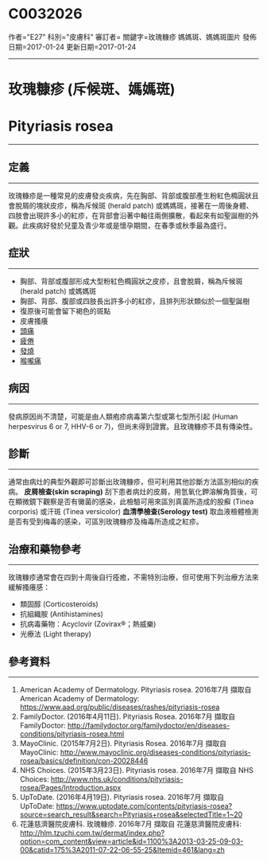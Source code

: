 # C0032026
作者="E27"
科別="皮膚科"
審訂者=
關鍵字=玫瑰糠疹 媽媽斑、媽媽斑圖片
發佈日期=2017-01-24
更新日期=2017-01-24

----------
# 玫瑰糠疹 (斥候斑、媽媽斑)
# Pityriasis rosea
----------
## 定義
----------

玫瑰糠疹是一種常見的皮膚發炎疾病，先在胸部、背部或腹部產生粉紅色橢圓狀且會脫屑的塊狀皮疹，稱為斥候斑 (herald patch) 或媽媽斑，接著在一周後身體、四肢會出現許多小的紅疹，在背部會沿著中軸往兩側擴散，看起來有如聖誕樹的外觀。此疾病好發於兒童及青少年或是懷孕期間，在春季或秋季最為盛行。

## 症狀
----------
- 胸部、背部或腹部形成大型粉紅色橢圓狀之皮疹，且會脫屑，稱為斥候斑 (herald patch) 或媽媽斑
- 胸部、背部、腹部或四肢長出許多小的紅疹，且排列形狀類似於一個聖誕樹
- 復原後可能會留下褐色的斑點
- 皮膚搔癢
- [頭痛](C0018681)
- [疲倦](C0015672)
- [發燒](C0015967)
- [喉嚨痛](C0242429)
## 病因
----------

發病原因尚不清楚，可能是由人類疱疹病毒第六型或第七型所引起 (Human herpesvirus 6 or 7, HHV-6 or 7)，但尚未得到證實。且玫瑰糠疹不具有傳染性。

## 診斷
----------

通常由病灶的典型外觀即可診斷出玫瑰糠疹，但可利用其他診斷方法區別相似的疾病。
**皮屑檢查(skin scraping)**
刮下患者病灶的皮屑，用氫氧化鉀溶解角質後，可在顯微鏡下觀察是否有黴菌的感染，此檢驗可用來區別真菌所造成的股癬 (Tinea corporis) 或汗斑 (Tinea versicolor)
**血清學檢查(Serology test)**
取血液檢體檢測是否有受到梅毒的感染，可區別玫瑰糠疹及梅毒所造成之紅疹。

## 治療和藥物參考
----------

玫瑰糠疹通常會在四到十周後自行痊癒，不需特別治療，但可使用下列治療方法來緩解搔癢感：

- 類固醇 (Corticosteroids)
- 抗組織胺 (Antihistamines)
- 抗病毒藥物：Acyclovir (Zovirax®；熱威樂)
- 光療法 (Light therapy)
## 參考資料
----------
1. American Academy of Dermatology. Pityriasis rosea. 2016年7月 擷取自 American Academy of Dermatology: https://www.aad.org/public/diseases/rashes/pityriasis-rosea
2. FamilyDoctor. (2016年4月11日). Pityriasis Rosea. 2016年7月 擷取自 FamilyDoctor: http://familydoctor.org/familydoctor/en/diseases-conditions/pityriasis-rosea.html
3. MayoClinic. (2015年7月2日). Pityriasis Rosea. 2016年7月 擷取自 MayoClinic: http://www.mayoclinic.org/diseases-conditions/pityriasis-rosea/basics/definition/con-20028446
4. NHS Choices. (2015年3月23日). Pityriasis rosea. 2016年7月 擷取自 NHS Choices: http://www.nhs.uk/conditions/pityriasis-rosea/Pages/Introduction.aspx
5. UpToDate. (2016年4月19日). Pityriasis rosea. 2016年7月 擷取自 UpToDate: https://www.uptodate.com/contents/pityriasis-rosea?source=search_result&search=Pityriasis+rosea&selectedTitle=1~20
6. 花蓮慈濟醫院皮膚科. 玫瑰糠疹. 2016年7月 擷取自 花蓮慈濟醫院皮膚科: http://hlm.tzuchi.com.tw/dermat/index.php?option=com_content&view=article&id=1100%3A2013-03-25-09-03-00&catid=175%3A2011-07-22-06-55-25&Itemid=461&lang=zh

